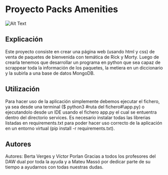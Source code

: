 # Proyecto Packs Amenities
![Alt Text](https://tenor.com/view/rick-and-morty-rickandmorty-excited-gif-4750015)
## Explicación
Este proyecto consiste en crear una página web (usando html y css) de venta de paquetes de bienvenida con temática de Rick y Morty. Luego de crearla tenemos que desarrollar un programa en python que sea capaz de scrappear toda la información de los paquetes, la metiera en un diccionario y la subirla a una base de datos MongoDB.

## Utilización
Para hacer uso de la aplicación simplemente debemos ejecutar el fichero, ya sea desde una terminal ($ python3 #ruta del fichero#\app.py) o ejecutandolo desde un IDE usando el fichero app.py el cual se entuentra dentro del directorio services. Es necesario instalar todas las librerias listadas en requirements.txt para poder hacer uso correcto de la aplicación en un entorno virtual (pip install -r requirements.txt).

## Autores
Autores: Berta Verges y Víctor Porlan
Gracias a todos los profesores del DAW dual por toda la ayuda y a Mateu Massó por dedicar parte de su tiempo a ayudarnos con todas nuestras dudas.


